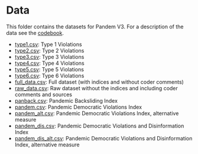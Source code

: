 # Data

This folder contains the datasets for Pandem V3. For a description of the data see the [codebook](https://github.com/vdeminstitute/pandem/tree/master/codebook).

- [type1.csv](https://github.com/vdeminstitute/pandem/blob/master/csv_files/type1.csv): Type 1 Violations
- [type2.csv](https://github.com/vdeminstitute/pandem/blob/master/csv_files/type2.csv): Type 2 Violations
- [type3.csv](https://github.com/vdeminstitute/pandem/blob/master/csv_files/type2.csv): Type 3 Violations
- [type4.csv](https://github.com/vdeminstitute/pandem/blob/master/csv_files/type2.csv): Type 4 Violations
- [type5.csv](https://github.com/vdeminstitute/pandem/blob/master/csv_files/type2.csv): Type 5 Violations
- [type6.csv](https://github.com/vdeminstitute/pandem/blob/master/csv_files/type2.csv): Type 6 Violations
- [full_data.csv](https://github.com/vdeminstitute/pandem/blob/master/csv_files/full_data_V3.csv): Full dataset (with indices and without coder comments)
- [raw_data.csv](https://github.com/vdeminstitute/pandem/blob/master/csv_files/full_data_V3.csv): Raw dataset without the indices and including coder comments and sources
- [panback.csv](https://github.com/vdeminstitute/pandem/blob/master/csv_files/full_data_V3.csv): Pandemic Backsliding Index
- [pandem.csv](https://github.com/vdeminstitute/pandem/blob/master/csv_files/pandem_V3.csv): Pandemic Democratic Violations Index
- [pandem_alt.csv](https://github.com/vdeminstitute/pandem/blob/master/csv_files/pandem_V3.csv): Pandemic Democratic Violations Index, alternative measure
- [pandem_dis.csv](https://github.com/vdeminstitute/pandem/blob/master/csv_files/pandem_dis_V3.csv): Pandemic Democratic Violations and Disinformation Index
- [pandem_dis_alt.csv](https://github.com/vdeminstitute/pandem/blob/master/csv_files/pandem_dis_alt_V3.csv): Pandemic Democratic Violations and Disinformation Index, alternative measure
